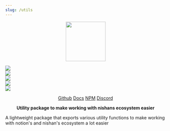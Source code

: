 ```yaml
---
slug: /utils
---
```


<p align="center">
  <img width="125" src="/img/utils/logo.svg"/>
</p>

<p class="flex">
  <div class="mx-3">
    <img src="https://img.shields.io/bundlephobia/minzip/@nishans/utils?label=minzipped&style=flat"/>
  </div>
  <div class="mx-3">
    <img src="https://img.shields.io/npm/dw/@nishans/utils?style=flat"/>
  </div>
  <div class="mx-3">
    <img src="https://img.shields.io/github/issues/devorein/nishan/@nishans/utils"/>
  </div>
  <div class="mx-3">
    <img src="https://img.shields.io/npm/v/@nishans/utils"/>
  </div>
  <div class="mx-3">
    <img src="https://img.shields.io/codecov/c/github/devorein/Nishan?flag=utils"/>
  </div>
</p>

<p align="center">
  <a class="mx-3" href="https://github.com/Devorein/Nishan/tree/master/packages/utils">Github</a>
  <a class="mx-3" href="https://nishan-docs.netlify.app/docs/utils/">Docs</a>
  <a class="mx-3" href="https://www.npmjs.com/package/@nishans/utils">NPM</a>
  <a class="mx-3" href="https://discord.com/invite/SpwHCz8ysx">Discord</a>
</p>

<p align="center"><b>Utility package to make working with nishans ecosystem easier</b></p>

A lightweight package that exports various utility functions to make working with notion's and nishan's ecosystem a lot easier